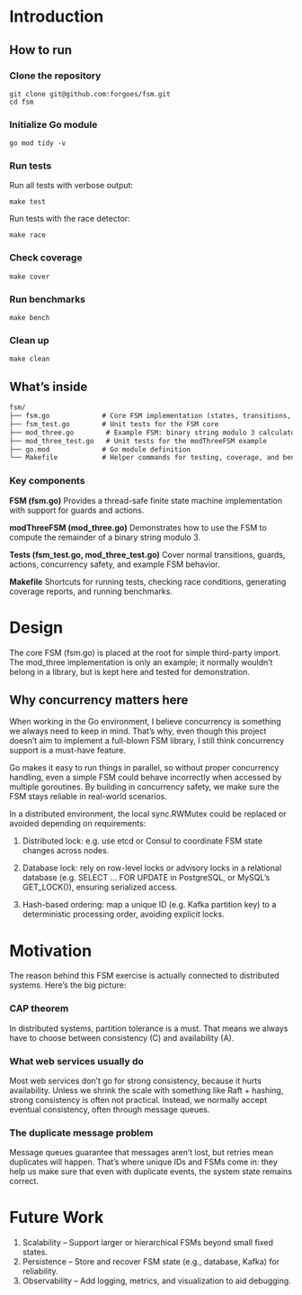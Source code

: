 # Introduction
## How to run
### Clone the repository
```shell
git clone git@github.com:forgoes/fsm.git
cd fsm
```
### Initialize Go module
```shell
go mod tidy -v
```
### Run tests
Run all tests with verbose output:
```shell
make test
```
Run tests with the race detector:
```shell
make race
```
### Check coverage
```shell
make cover
```
### Run benchmarks
```shell
make bench
```
### Clean up
```shell
make clean
```

## What’s inside
```markdown
fsm/
├── fsm.go             # Core FSM implementation (states, transitions, guards, actions)
├── fsm_test.go        # Unit tests for the FSM core
├── mod_three.go        # Example FSM: binary string modulo 3 calculator
├── mod_three_test.go   # Unit tests for the modThreeFSM example
├── go.mod             # Go module definition
└── Makefile           # Helper commands for testing, coverage, and benchmarks
```

### Key components

**FSM (fsm.go)**
Provides a thread-safe finite state machine implementation with support for guards and actions.

**modThreeFSM (mod_three.go)**
Demonstrates how to use the FSM to compute the remainder of a binary string modulo 3.

**Tests (fsm_test.go, mod_three_test.go)**
Cover normal transitions, guards, actions, concurrency safety, and example FSM behavior.

**Makefile**
Shortcuts for running tests, checking race conditions, generating coverage reports, and running benchmarks.

# Design
The core FSM (fsm.go) is placed at the root for simple third-party import.
The mod_three implementation is only an example; it normally wouldn’t belong in a library, but is kept here and tested for demonstration.

## Why concurrency matters here

When working in the Go environment, I believe concurrency is something we always need to keep in mind.
That’s why, even though this project doesn’t aim to implement a full-blown FSM library, I still think concurrency support is a must-have feature.

Go makes it easy to run things in parallel, so without proper concurrency handling, even a simple FSM could behave incorrectly when accessed by multiple goroutines.
By building in concurrency safety, we make sure the FSM stays reliable in real-world scenarios.

In a distributed environment, the local sync.RWMutex could be replaced or avoided depending on requirements:

1. Distributed lock: e.g. use etcd or Consul to coordinate FSM state changes across nodes.

2. Database lock: rely on row-level locks or advisory locks in a relational database (e.g. SELECT … FOR UPDATE in PostgreSQL, or MySQL’s GET_LOCK()), ensuring serialized access.

3. Hash-based ordering: map a unique ID (e.g. Kafka partition key) to a deterministic processing order, avoiding explicit locks.

# Motivation
The reason behind this FSM exercise is actually connected to distributed systems. Here’s the big picture:

### CAP theorem
In distributed systems, partition tolerance is a must.
That means we always have to choose between consistency (C) and availability (A).

### What web services usually do
Most web services don’t go for strong consistency, because it hurts availability.
Unless we shrink the scale with something like Raft + hashing, strong consistency is often not practical.
Instead, we normally accept eventual consistency, often through message queues.

### The duplicate message problem
Message queues guarantee that messages aren’t lost, but retries mean duplicates will happen.
That’s where unique IDs and FSMs come in: they help us make sure that even with duplicate events, the system state remains correct.


# Future Work
1. Scalability – Support larger or hierarchical FSMs beyond small fixed states.
2. Persistence – Store and recover FSM state (e.g., database, Kafka) for reliability.
3. Observability – Add logging, metrics, and visualization to aid debugging.

